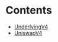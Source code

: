 

# Contents
- [UnderlyingV4](UnderlyingV4.sol/library.UnderlyingV4.md)
- [UniswapV4](UniswapV4.sol/library.UniswapV4.md)
